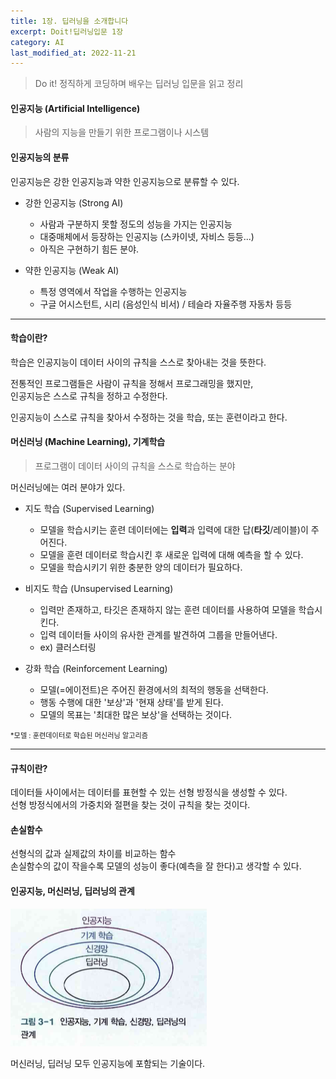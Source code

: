 ```yaml
---
title: 1장. 딥러닝을 소개합니다
excerpt: Doit!딥러닝입문 1장
category: AI
last_modified_at: 2022-11-21
---
```

> Do it! 정직하게 코딩하며 배우는 딥러닝 입문을 읽고 정리

#### 인공지능 (Artificial Intelligence)

> 사람의 지능을 만들기 위한 프로그램이나 시스템

#### 인공지능의 분류
인공지능은 강한 인공지능과 약한 인공지능으로 분류할 수 있다.

- 강한 인공지능 (Strong AI)
    - 사람과 구분하지 못할 정도의 성능을 가지는 인공지능
    - 대중매체에서 등장하는 인공지능 (스카이넷, 자비스 등등...)
    - 아직은 구현하기 힘든 분야.

- 약한 인공지능 (Weak AI)
    - 특정 영역에서 작업을 수행하는 인공지능 
    - 구글 어시스턴트, 시리 (음성인식 비서) / 테슬라 자율주행 자동차 등등  

---
#### 학습이란?

학습은 인공지능이 데이터 사이의 규칙을 스스로 찾아내는 것을 뜻한다. 

전통적인 프로그램들은 사람이 규칙을 정해서 프로그래밍을 했지만,  
인공지능은 스스로 규칙을 정하고 수정한다.  

인공지능이 스스로 규칙을 찾아서 수정하는 것을 학습, 또는 훈련이라고 한다.

#### 머신러닝 (Machine Learning), 기계학습
  
> 프로그램이 데이터 사이의 규칙을 스스로 학습하는 분야  

머신러닝에는 여러 분야가 있다.

- 지도 학습 (Supervised Learning)
    - 모델을 학습시키는 훈련 데이터에는 **입력**과 입력에 대한 답(**타깃**/레이블)이 주어진다.
    - 모델을 훈련 데이터로 학습시킨 후 새로운 입력에 대해 예측을 할 수 있다.
    - 모델을 학습시키기 위한 충분한 양의 데이터가 필요하다.

- 비지도 학습 (Unsupervised Learning)
    - 입력만 존재하고, 타깃은 존재하지 않는 훈련 데이터를 사용하여 모델을 학습시킨다.
    - 입력 데이터들 사이의 유사한 관계를 발견하여 그룹을 만들어낸다.
    - ex) 클러스터링

- 강화 학습 (Reinforcement Learning)
    - 모델(=에이전트)은 주어진 환경에서의 최적의 행동을 선택한다.
    - 행동 수행에 대한 '보상'과 '현재 상태'를 받게 된다.
    - 모델의 목표는 '최대한 많은 보상'을 선택하는 것이다.


<span style="font-size:80%">*모델 : 훈련데이터로 학습된 머신러닝 알고리즘</span>

---

#### 규칙이란?
데이터들 사이에서는 데이터를 표현할 수 있는 선형 방정식을 생성할 수 있다.  
선형 방정식에서의 가중치와 절편을 찾는 것이 규칙을 찾는 것이다.  

#### 손실함수
선형식의 값과 실제값의 차이를 비교하는 함수  
손실함수의 값이 작을수록 모델의 성능이 좋다(예측을 잘 한다)고 생각할 수 있다.  

#### 인공지능, 머신러닝, 딥러닝의 관계
![이미지](/assets/images/pages/AI/diagram.png)

머신러닝, 딥러닝 모두 인공지능에 포함되는 기술이다.  
